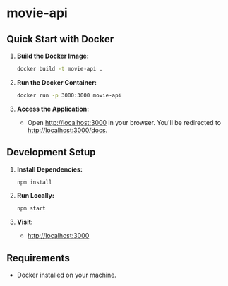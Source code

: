 # movie-api

## Quick Start with Docker

1. **Build the Docker Image:**
   ```bash
   docker build -t movie-api .
   ```

2. **Run the Docker Container:**
   ```bash
   docker run -p 3000:3000 movie-api
   ```

3. **Access the Application:**
   - Open [http://localhost:3000](http://localhost:3000) in your browser. You'll be redirected to [http://localhost:3000/docs](http://localhost:3000/docs).

## Development Setup

1. **Install Dependencies:**
   ```bash
   npm install
   ```

2. **Run Locally:**
   ```bash
   npm start
   ```

3. **Visit:**
   - [http://localhost:3000](http://localhost:3000)

## Requirements

- Docker installed on your machine.